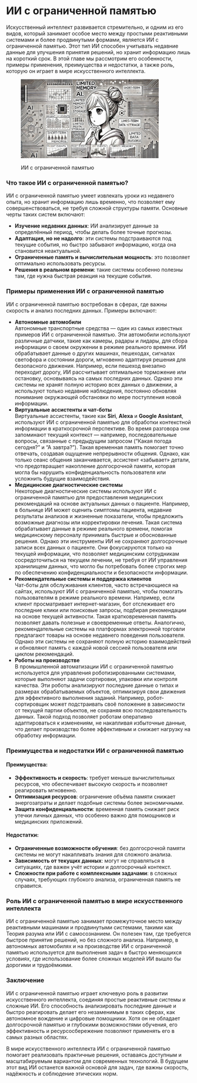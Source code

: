 # ИИ с ограниченной памятью

Искусственный интеллект развивается стремительно, и одним из его видов, который занимает особое место между простыми реактивными системами и более продвинутыми формами, является ИИ с ограниченной памятью. Этот тип ИИ способен учитывать недавние данные для улучшения принятия решений, но хранит информацию лишь на короткий срок. В этой главе мы рассмотрим его особенности, примеры применения, преимущества и недостатки, а также роль, которую он играет в мире искусственного интеллекта.

<div align="left">

<figure><img src="../../.gitbook/assets/image (1) (1) (1) (1) (1) (1) (1) (1).png" alt="" width="375"><figcaption><p>ИИ с ограниченной памятью</p></figcaption></figure>

</div>

### Что такое ИИ с ограниченной памятью?

ИИ с ограниченной памятью умеет извлекать уроки из недавнего опыта, но хранит информацию лишь временно, что позволяет ему совершенствоваться, не требуя сложной структуры памяти. Основные черты таких систем включают:

* **Изучение недавних данных**: ИИ анализирует данные за определённый период, чтобы делать более точные прогнозы.
* **Адаптация, но не надолго**: эти системы подстраиваются под текущие события, но быстро забывают информацию, когда она становится неактуальной.
* **Ограниченные память и вычислительная мощность**: это позволяет оптимально использовать ресурсы.
* **Решения в реальном времени**: такие системы особенно полезны там, где нужна быстрая реакция на текущие события.

### Примеры применения ИИ с ограниченной памятью

ИИ с ограниченной памятью востребован в сферах, где важны скорость и анализ последних данных. Примеры включают:

* **Автономные автомобили**\
  Автономные транспортные средства — один из самых известных примеров ИИ с ограниченной памятью. Эти автомобили используют различные датчики, такие как камеры, радары и лидары, для сбора информации о своем окружении в режиме реального времени. ИИ обрабатывает данные о других машинах, пешеходах, сигналах светофора и состоянии дороги, мгновенно адаптируя решения для безопасного движения. Например, если пешеход внезапно переходит дорогу, ИИ рассчитывает оптимальное торможение или остановку, основываясь на самых последних данных. Однако эти системы не хранят полную историю всех данных о движении, а используют только недавние наблюдения, постоянно обновляя понимание окружающей обстановки по мере поступления новой информации.
* **Виртуальные ассистенты и чат-боты**\
  Виртуальные ассистенты, такие как **Siri**, **Alexa** и **Google Assistant**, используют ИИ с ограниченной памятью для обработки контекстной информации в краткосрочной перспективе. Во время разговора они запоминают текущий контекст — например, последовательные вопросы, связанные с предыдущим запросом (“Какая погода сегодня?” и “А завтра?”). Такая временная память помогает точно отвечать, создавая ощущение непрерывности общения. Однако, как только сеанс общения заканчивается, ассистент «забывает» детали, что предотвращает накопление долгосрочной памяти, которая могла бы нарушить конфиденциальность пользователя или усложнить будущие взаимодействия.
* **Медицинские диагностические системы**\
  Некоторые диагностические системы используют ИИ с ограниченной памятью для предоставления медицинских рекомендаций на основе актуальных данных о пациенте. Например, в больнице ИИ может оценить симптомы пациента, недавние результаты анализов и жизненные показатели, чтобы предложить возможные диагнозы или корректировки лечения. Такая система обрабатывает данные в режиме реального времени, помогая медицинскому персоналу принимать быстрые и обоснованные решения. Однако эти инструменты ИИ не сохраняют долгосрочные записи всех данных о пациенте. Они фокусируются только на текущей информации, что позволяет медицинским сотрудникам сосредоточиться на текущем лечении, не требуя от ИИ управления хранилищем данных, что могло бы потребовать более строгих мер по обеспечению конфиденциальности и безопасности информации.
* **Рекомендательные системы и поддержка клиентов**\
  Чат-боты для обслуживания клиентов, часто встречающиеся на сайтах, используют ИИ с ограниченной памятью, чтобы помогать пользователям в режиме реального времени. Например, если клиент просматривает интернет-магазин, бот отслеживает его последние клики или поисковые запросы, подбирая рекомендации на основе текущей активности. Такая кратковременная память позволяет давать полезные и своевременные ответы. Аналогично, рекомендательные системы на платформах электронной торговли предлагают товары на основе недавнего поведения пользователя. Однако эти системы не сохраняют полную историю взаимодействий и обновляют память с каждой новой сессией пользователя или циклом рекомендаций.
* **Роботы на производстве**\
  В промышленной автоматизации ИИ с ограниченной памятью используется для управления роботизированными системами, которые выполняют задачи сортировки, упаковки или контроля качества. Эти роботы анализируют последние данные о типах и размерах обрабатываемых объектов, оптимизируя свои движения для эффективного выполнения заданий. Например, робот-сортировщик может подстраивать своё положение в зависимости от текущей партии объектов, не сохраняя всю последовательность данных. Такой подход позволяет роботам оперативно адаптироваться к изменениям, не накапливая избыточные данные, что делает производство более эффективным и снижает нагрузку на обработку информации.

### Преимущества и недостатки ИИ с ограниченной памятью

#### Преимущества:

* **Эффективность и скорость**: требует меньше вычислительных ресурсов, что обеспечивает высокую скорость и позволяет реагировать мгновенно.
* **Оптимизация ресурсов**: ограничение объёма памяти снижает энергозатраты и делает подобные системы более экономичными.
* **Защита конфиденциальности**: временная память снижает риск утечки личных данных, что особенно важно для помощников и медицинских приложений.

#### Недостатки:

* **Ограниченные возможности обучения**: без долгосрочной памяти системы не могут накапливать знания для сложного анализа.
* **Зависимость от текущих данных**: могут не справляться в ситуациях, где важен учёт истории и долгосрочный контекст.
* **Сложности при работе с комплексными задачами**: в сложных случаях, требующих глубокого анализа, ограниченная память не справится.

### Роль ИИ с ограниченной памятью в мире искусственного интеллекта

ИИ с ограниченной памятью занимает промежуточное место между реактивными машинами и продвинутыми системами, такими как Теория разума или ИИ с самосознанием. Он полезен там, где требуется быстрое принятие решений, но без сложного анализа. Например, в автономных автомобилях и на производстве ИИ с ограниченной памятью используется для выполнения задач в быстро меняющихся условиях, где использование более сложных моделей ИИ вышло бы дорогими и трудоёмкими.

### Заключение

ИИ с ограниченной памятью играет ключевую роль в развитии искусственного интеллекта, соединяя простые реактивные системы и сложные ИИ. Его способность анализировать последние данные и быстро реагировать делает его незаменимым в таких сферах, как автономное вождение и цифровые помощники. Хотя он не обладает долгосрочной памятью и глубокими возможностями обучения, его эффективность и ресурсосбережение позволяют применять его в самых разных областях.

В мире искусственного интеллекта ИИ с ограниченной памятью помогает реализовать практичные решения, оставаясь доступным и масштабируемым вариантом для современных технологий. В будущем этот вид ИИ останется важной основой для задач, где важны скорость, надёжность и соблюдение этических норм.
